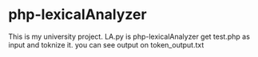 # php-lexicalAnalyzer
This is my university project.
LA.py is php-lexicalAnalyzer get test.php as input and toknize it.
you can see output on token_output.txt
